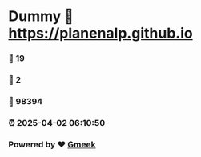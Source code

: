 # Dummy :link: https://planenalp.github.io 
### :page_facing_up: [19](https://planenalp.github.io/tag.html) 
### :speech_balloon: 2 
### :hibiscus: 98394 
### :alarm_clock: 2025-04-02 06:10:50 
### Powered by :heart: [Gmeek](https://github.com/Meekdai/Gmeek)
